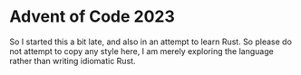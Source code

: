 # Advent of Code 2023

So I started this a bit late, and also in an attempt to learn Rust. So please do not attempt to copy any style here, I am merely exploring the language rather than writing idiomatic Rust.


